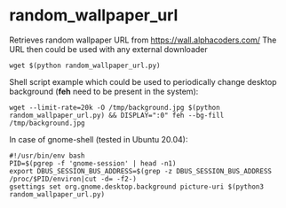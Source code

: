 # random_wallpaper_url
Retrieves random wallpaper URL from https://wall.alphacoders.com/
The URL then could be used with any external downloader

```terminal
wget $(python random_wallpaper_url.py)
``` 
Shell script example which could be used to periodically change desktop background (**feh** need to be present in the system):

```
wget --limit-rate=20k -O /tmp/background.jpg $(python random_wallpaper_url.py) && DISPLAY=":0" feh --bg-fill /tmp/background.jpg
```

In case of gnome-shell (tested in Ubuntu 20.04):
```
#!/usr/bin/env bash
PID=$(pgrep -f 'gnome-session' | head -n1)
export DBUS_SESSION_BUS_ADDRESS=$(grep -z DBUS_SESSION_BUS_ADDRESS /proc/$PID/environ|cut -d= -f2-)
gsettings set org.gnome.desktop.background picture-uri $(python3 random_wallpaper_url.py)
```
